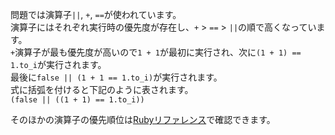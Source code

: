   問題では演算子`||`, `+`, `==`が使われています。  
  演算子にはそれぞれ実行時の優先度が存在し、`+` > `==` > `||`の順で高くなっています。  
  `+`演算子が最も優先度が高いので`1 + 1`が最初に実行され、次に`(1 + 1) == 1.to_i`が実行されます。  
  最後に`false || (1 + 1 == 1.to_i)`が実行されます。  
  式に括弧を付けると下記のように表されます。  
  `(false || ((1 + 1) == 1.to_i))`
  
  そのほかの演算子の優先順位は[Rubyリファレンス](https://docs.ruby-lang.org/ja/2.1.0/doc/spec=2foperator.html)で確認できます。